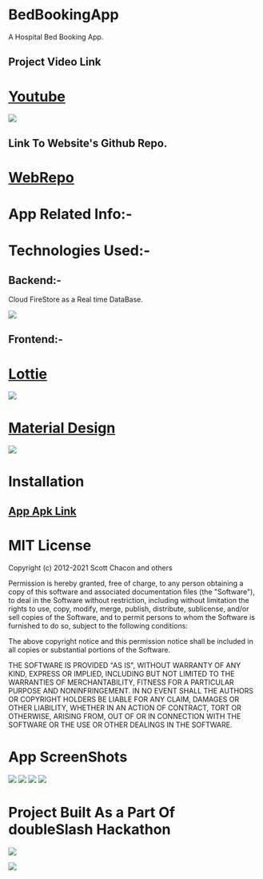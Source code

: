 # BedBookingApp
A Hospital Bed Booking App.

## Project Video Link
# [Youtube](https://youtu.be/-FdshgMwsDg)

![](PentaWizzOnly.png)

## Link To Website's Github Repo.
# [WebRepo](https://github.com/arnikchak/hospital_management)


# App Related Info:-

# Technologies Used:-

## Backend:-

Cloud FireStore as a Real time DataBase.

![](firestore.png)


## Frontend:-

# [Lottie](https://lottiefiles.com/) 
 
 ![](lott.png)
 

# [Material Design](https://material.io/design)

![](mate.png)

# Installation
## [App Apk Link](https://drive.google.com/drive/folders/12GtgqZKkoY23ZEVzDytz20xl4oS_YP95?usp=sharing)


# MIT License
Copyright (c) 2012-2021 Scott Chacon and others

Permission is hereby granted, free of charge, to any person obtaining
a copy of this software and associated documentation files (the
"Software"), to deal in the Software without restriction, including
without limitation the rights to use, copy, modify, merge, publish,
distribute, sublicense, and/or sell copies of the Software, and to
permit persons to whom the Software is furnished to do so, subject to
the following conditions:

The above copyright notice and this permission notice shall be
included in all copies or substantial portions of the Software.

THE SOFTWARE IS PROVIDED "AS IS", WITHOUT WARRANTY OF ANY KIND,
EXPRESS OR IMPLIED, INCLUDING BUT NOT LIMITED TO THE WARRANTIES OF
MERCHANTABILITY, FITNESS FOR A PARTICULAR PURPOSE AND
NONINFRINGEMENT. IN NO EVENT SHALL THE AUTHORS OR COPYRIGHT HOLDERS BE
LIABLE FOR ANY CLAIM, DAMAGES OR OTHER LIABILITY, WHETHER IN AN ACTION
OF CONTRACT, TORT OR OTHERWISE, ARISING FROM, OUT OF OR IN CONNECTION
WITH THE SOFTWARE OR THE USE OR OTHER DEALINGS IN THE SOFTWARE.

# App ScreenShots

![](Screenshot_2021-07-11-09-31-26-40_74d6955cabc4115c4777c545debd3273.jpg)
![](Screenshot_2021-07-11-09-31-33-71_74d6955cabc4115c4777c545debd3273.jpg)
![](Screenshot_2021-07-11-09-31-56-64_74d6955cabc4115c4777c545debd3273.jpg)
![](Screenshot_2021-07-11-09-32-03-76_74d6955cabc4115c4777c545debd3273.jpg)


# Project Built As a Part Of doubleSlash Hackathon

![](havkaka.png)

![](sb1.png)
